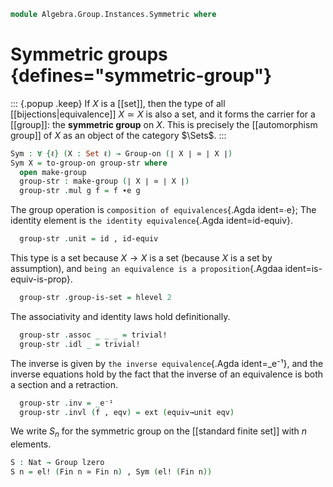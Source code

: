 <!--
```agda
open import 1Lab.Prelude

open import Algebra.Group.Cat.Base
open import Algebra.Group

open import Data.Fin
```
-->

```agda
module Algebra.Group.Instances.Symmetric where
```

# Symmetric groups {defines="symmetric-group"}

::: {.popup .keep}
If $X$ is a [[set]], then the type of all [[bijections|equivalence]] $X
\simeq X$ is also a set, and it forms the carrier for a [[group]]: the
**symmetric group** on $X$. This is precisely the [[automorphism group]]
of $X$ as an object of the category $\Sets$.
:::

```agda
Sym : ∀ {ℓ} (X : Set ℓ) → Group-on (∣ X ∣ ≃ ∣ X ∣)
Sym X = to-group-on group-str where
  open make-group
  group-str : make-group (∣ X ∣ ≃ ∣ X ∣)
  group-str .mul g f = f ∙e g
```

The group operation is `composition of equivalences`{.Agda ident=∙e};
The identity element is `the identity equivalence`{.Agda ident=id-equiv}.

```agda
  group-str .unit = id , id-equiv
```

This type is a set because $X \to X$ is a set (because $X$ is a set by
assumption), and `being an equivalence is a proposition`{.Agdaa
ident=is-equiv-is-prop}.

```agda
  group-str .group-is-set = hlevel 2
```

The associativity and identity laws hold definitionally.

```agda
  group-str .assoc _ _ _ = trivial!
  group-str .idl _ = trivial!
```

The inverse is given by `the inverse equivalence`{.Agda ident=_e⁻¹}, and
the inverse equations hold by the fact that the inverse of an
equivalence is both a section and a retraction.

```agda
  group-str .inv = _e⁻¹
  group-str .invl (f , eqv) = ext (equiv→unit eqv)
```

We write $S_n$ for the symmetric group on the [[standard finite set]]
with $n$ elements.

```agda
S : Nat → Group lzero
S n = el! (Fin n ≃ Fin n) , Sym (el! (Fin n))
```
